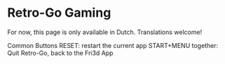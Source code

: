 # Retro-Go Gaming

For now, this page is only available in Dutch. Translations welcome!

Common Buttons
RESET: restart the current app
START+MENU together: Quit Retro-Go, back to the Fri3d App

